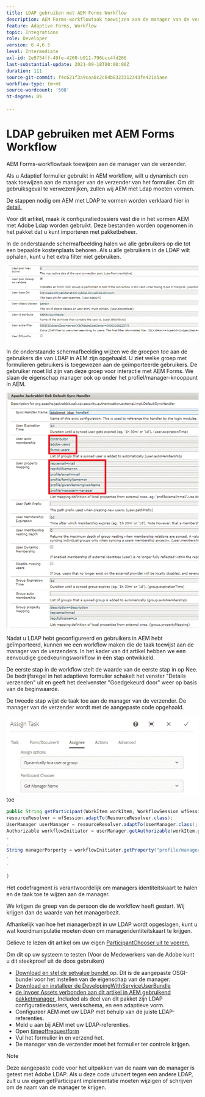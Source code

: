 ```yaml
---
title: LDAP gebruiken met AEM Forms Workflow
description: AEM Forms-workflowtaak toewijzen aan de manager van de verzender
feature: Adaptive Forms, Workflow
topic: Integrations
role: Developer
version: 6.4,6.5
level: Intermediate
exl-id: 2e9754ff-49fe-4260-b911-796bcc4fd266
last-substantial-update: 2021-09-18T00:00:00Z
duration: 111
source-git-commit: f4c621f3a9caa8c2c64b8323312343fe421a5aee
workflow-type: tm+mt
source-wordcount: '508'
ht-degree: 0%

---
```


# LDAP gebruiken met AEM Forms Workflow

AEM Forms-workflowtaak toewijzen aan de manager van de verzender.

Als u Adaptief formulier gebruikt in AEM workflow, wilt u dynamisch een taak toewijzen aan de manager van de verzender van het formulier. Om dit gebruiksgeval te verwezenlijken, zullen wij AEM met Ldap moeten vormen.

De stappen nodig om AEM met LDAP te vormen worden verklaard hier in [ detail.](https://helpx.adobe.com/experience-manager/6-5/sites/administering/using/ldap-config.html)

Voor dit artikel, maak ik configuratiedossiers vast die in het vormen AEM met Adobe Ldap worden gebruikt. Deze bestanden worden opgenomen in het pakket dat u kunt importeren met pakketbeheer.

In de onderstaande schermafbeelding halen we alle gebruikers op die tot een bepaalde kostenplaats behoren. Als u alle gebruikers in de LDAP wilt ophalen, kunt u het extra filter niet gebruiken.

![ Configuratie LDAP ](assets/costcenterldap.gif)

In de onderstaande schermafbeelding wijzen we de groepen toe aan de gebruikers die van LDAP in AEM zijn opgehaald. U ziet welke groep met formulieren gebruikers is toegewezen aan de geïmporteerde gebruikers. De gebruiker moet lid zijn van deze groep voor interactie met AEM Forms. We slaan de eigenschap manager ook op onder het profiel/manager-knooppunt in AEM.

![ Synchandler ](assets/synchandler.gif)

Nadat u LDAP hebt geconfigureerd en gebruikers in AEM hebt geïmporteerd, kunnen we een workflow maken die de taak toewijst aan de manager van de verzenders. In het kader van dit artikel hebben we een eenvoudige goedkeuringsworkflow in één stap ontwikkeld.

De eerste stap in de workflow stelt de waarde van de eerste stap in op Nee. De bedrijfsregel in het adaptieve formulier schakelt het venster &quot;Details verzenden&quot; uit en geeft het deelvenster &quot;Goedgekeurd door&quot; weer op basis van de beginwaarde.

De tweede stap wijst de taak toe aan de manager van de verzender. De manager van de verzender wordt met de aangepaste code opgehaald.

![ wijs Taak ](assets/assigntask.gif) toe

```java
public String getParticipant(WorkItem workItem, WorkflowSession wfSession, MetaDataMap arg2) throws WorkflowException{
resourceResolver = wfSession.adaptTo(ResourceResolver.class);
UserManager userManager = resourceResolver.adaptTo(UserManager.class);
Authorizable workflowInitiator = userManager.getAuthorizable(workItem.getWorkflow().getInitiator());
.
.
String managerPorperty = workflowInitiator.getProperty("profile/manager")[0].getString();
.
.

}
```

Het codefragment is verantwoordelijk om managers identiteitskaart te halen en de taak toe te wijzen aan de manager.

We krijgen de greep van de persoon die de workflow heeft gestart. Wij krijgen dan de waarde van het managerbezit.

Afhankelijk van hoe het managerbezit in uw LDAP wordt opgeslagen, kunt u wat koordmanipulatie moeten doen om manageridentiteitskaart te krijgen.

Gelieve te lezen dit artikel om uw eigen [ ParticipantChooser uit te voeren.](https://helpx.adobe.com/experience-manager/using/dynamic-steps.html)

Om dit op uw systeem te testen (Voor de Medewerkers van de Adobe kunt u dit steekproef uit de doos gebruiken)

* [ Download en stel de setvalue bundel ](/help/forms/assets/common-osgi-bundles/SetValueApp.core-1.0-SNAPSHOT.jar) op. Dit is de aangepaste OSGI-bundel voor het instellen van de eigenschap van de manager.
* [Download en installeer de DevelopingWithServiceUserBundle](/help/forms/assets/common-osgi-bundles/DevelopingWithServiceUser.jar)
* [ de Invoer Assets verbonden aan dit artikel in AEM gebruikend pakketmanager ](assets/aem-forms-ldap.zip).Included als deel van dit pakket zijn LDAP configuratiedossiers, werkschema, en een adaptieve vorm.
* Configureer AEM met uw LDAP met behulp van de juiste LDAP-referenties.
* Meld u aan bij AEM met uw LDAP-referenties.
* Open [ timeoffrequestform ](http://localhost:4502/content/dam/formsanddocuments/helpx/timeoffrequestform/jcr:content?wcmmode=disabled)
* Vul het formulier in en verzend het.
* De manager van de verzender moet het formulier ter controle krijgen.

>[!NOTE]
>
>Deze aangepaste code voor het uitpakken van de naam van de manager is getest met Adobe LDAP. Als u deze code uitvoert tegen een andere LDAP, zult u uw eigen getParticipant implementatie moeten wijzigen of schrijven om de naam van de manager te krijgen.
